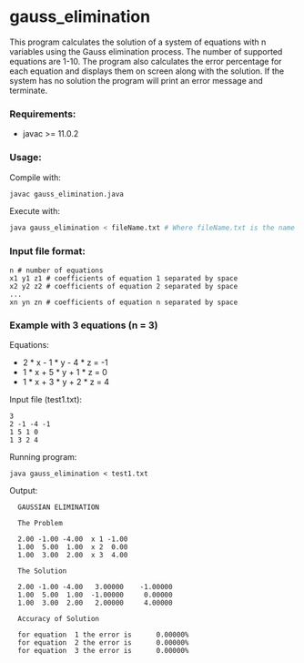# gauss_elimination

This program calculates the solution of a system of equations with n variables using the Gauss elimination process. The number of supported equations are 1-10. The program also calculates the error percentage for each equation and displays them on screen along with the solution. If the system has no solution the program will print an error message and terminate.

### Requirements:
- javac >= 11.0.2

### Usage:
Compile with:  
```bash
javac gauss_elimination.java
```

Execute with:
```bash
java gauss_elimination < fileName.txt # Where fileName.txt is the name of the input file
```

### Input file format:
```
n # number of equations
x1 y1 z1 # coefficients of equation 1 separated by space
x2 y2 z2 # coefficients of equation 2 separated by space
...
xn yn zn # coefficients of equation n separated by space
```

### Example with 3 equations (n = 3)

Equations:
- 2 * x - 1 * y - 4 * z = -1
- 1 * x + 5 * y + 1 * z = 0
- 1 * x + 3 * y + 2 * z = 4

Input file (test1.txt):
```
3 
2 -1 -4 -1
1 5 1 0
1 3 2 4
```

Running program: 
```
java gauss_elimination < test1.txt
```

Output: 
```
  GAUSSIAN ELIMINATION

  The Problem

  2.00 -1.00 -4.00	x 1	-1.00
  1.00  5.00  1.00	x 2	 0.00
  1.00  3.00  2.00	x 3	 4.00

  The Solution

  2.00 -1.00 -4.00	 3.00000	-1.00000
  1.00  5.00  1.00	-1.00000	 0.00000
  1.00  3.00  2.00	 2.00000	 4.00000

  Accuracy of Solution

  for equation  1 the error is 	    0.00000%
  for equation  2 the error is 	    0.00000%
  for equation  3 the error is 	    0.00000%
```
